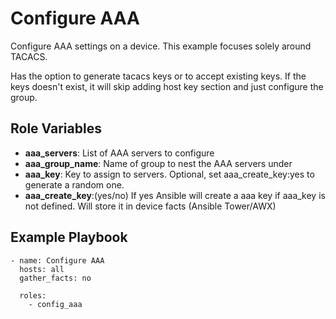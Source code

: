 # Configure AAA

Configure AAA settings on a device. This example focuses solely around TACACS.

Has the option to generate tacacs keys or to accept existing keys. If the keys doesn't exist, it will skip adding host key section and just configure the group.

## Role Variables

- **aaa_servers**: List of AAA servers to configure
- **aaa_group_name**: Name of group to nest the AAA servers under
- **aaa_key**: Key to assign to servers. Optional, set aaa_create_key:yes to generate a random one.
- **aaa_create_key**:(yes/no) If yes Ansible will create a aaa key if aaa_key is not defined. Will store it in device facts (Ansible Tower/AWX)

## Example Playbook

```
- name: Configure AAA
  hosts: all
  gather_facts: no

  roles:
    - config_aaa

```

